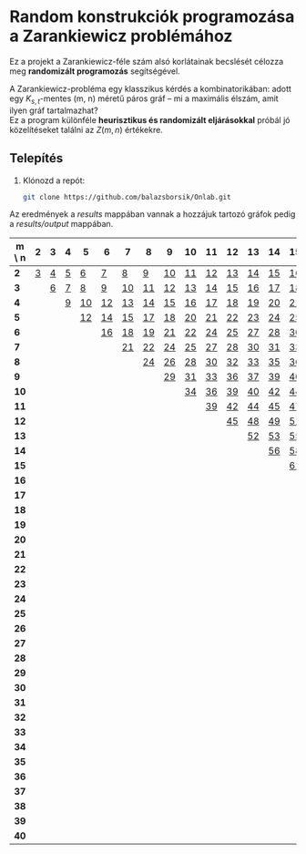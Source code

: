 # Random konstrukciók programozása a Zarankiewicz problémához

Ez a projekt a Zarankiewicz-féle szám alsó korlátainak becslését célozza meg **randomizált programozás** segítségével.

A Zarankiewicz-probléma egy klasszikus kérdés a kombinatorikában: adott egy $K_{s,t}$-mentes (m, n) méretű páros gráf – mi a maximális élszám, amit ilyen gráf tartalmazhat?  
Ez a program különféle **heurisztikus és randomizált eljárásokkal** próbál jó közelítéseket találni az $Z(m, n)$ értékekre.

## Telepítés

1. Klónozd a repót:
   ```bash
   git clone https://github.com/balazsborsik/Onlab.git
   ```

Az eredmények a *results* mappában vannak a hozzájuk tartozó gráfok pedig a *results/output* mappában.

| m \ n | 2 | 3 | 4 | 5 | 6 | 7 | 8 | 9 | 10 | 11 | 12 | 13 | 14 | 15 | 16 | 17 | 18 | 19 | 20 | 21 | 22 | 23 | 24 | 25 | 26 | 27 | 28 | 29 | 30 | 31 | 32 | 33 | 34 | 35 | 36 | 37 | 38 | 39 | 40 |
|---|---|---|---|---|---|---|---|---|---|---|---|---|---|---|---|---|---|---|---|---|---|---|---|---|---|---|---|---|---|---|---|---|---|---|---|---|---|---|---|
| **2** | [3](results/output/Z2_2_2_2_3.txt) | [4](results/output/Z2_3_2_2_4.txt) | [5](results/output/Z2_4_2_2_5.txt) | [6](results/output/Z2_5_2_2_6.txt) | [7](results/output/Z2_6_2_2_7.txt) | [8](results/output/Z2_7_2_2_8.txt) | [9](results/output/Z2_8_2_2_9.txt) | [10](results/output/Z2_9_2_2_10.txt) | [11](results/output/Z2_10_2_2_11.txt) | [12](results/output/Z2_11_2_2_12.txt) | [13](results/output/Z2_12_2_2_13.txt) | [14](results/output/Z2_13_2_2_14.txt) | [15](results/output/Z2_14_2_2_15.txt) | [16](results/output/Z2_15_2_2_16.txt) | [17](results/output/Z2_16_2_2_17.txt) | [18](results/output/Z2_17_2_2_18.txt) | [19](results/output/Z2_18_2_2_19.txt) | [20](results/output/Z2_19_2_2_20.txt) | [21](results/output/Z2_20_2_2_21.txt) | [22](results/output/Z2_21_2_2_22.txt) | [23](results/output/Z2_22_2_2_23.txt) | [24](results/output/Z2_23_2_2_24.txt) | [25](results/output/Z2_24_2_2_25.txt) | [26](results/output/Z2_25_2_2_26.txt) | [27](results/output/Z2_26_2_2_27.txt) | [28](results/output/Z2_27_2_2_28.txt) | [29](results/output/Z2_28_2_2_29.txt) | [30](results/output/Z2_29_2_2_30.txt) | [31](results/output/Z2_30_2_2_31.txt) | [32](results/output/Z2_31_2_2_32.txt) | [33](results/output/Z2_32_2_2_33.txt) | [34](results/output/Z2_33_2_2_34.txt) | [35](results/output/Z2_34_2_2_35.txt) | [36](results/output/Z2_35_2_2_36.txt) | [37](results/output/Z2_36_2_2_37.txt) | [38](results/output/Z2_37_2_2_38.txt) | [39](results/output/Z2_38_2_2_39.txt) | [40](results/output/Z2_39_2_2_40.txt) | [41](results/output/Z2_40_2_2_41.txt) |
| **3** |   | [6](results/output/Z3_3_2_2_6.txt) | [7](results/output/Z3_4_2_2_7.txt) | [8](results/output/Z3_5_2_2_8.txt) | [9](results/output/Z3_6_2_2_9.txt) | [10](results/output/Z3_7_2_2_10.txt) | [11](results/output/Z3_8_2_2_11.txt) | [12](results/output/Z3_9_2_2_12.txt) | [13](results/output/Z3_10_2_2_13.txt) | [14](results/output/Z3_11_2_2_14.txt) | [15](results/output/Z3_12_2_2_15.txt) | [16](results/output/Z3_13_2_2_16.txt) | [17](results/output/Z3_14_2_2_17.txt) | [18](results/output/Z3_15_2_2_18.txt) | [19](results/output/Z3_16_2_2_19.txt) | [20](results/output/Z3_17_2_2_20.txt) | [21](results/output/Z3_18_2_2_21.txt) | [22](results/output/Z3_19_2_2_22.txt) | [23](results/output/Z3_20_2_2_23.txt) | [24](results/output/Z3_21_2_2_24.txt) | [25](results/output/Z3_22_2_2_25.txt) | [26](results/output/Z3_23_2_2_26.txt) | [27](results/output/Z3_24_2_2_27.txt) | [28](results/output/Z3_25_2_2_28.txt) | [29](results/output/Z3_26_2_2_29.txt) | [30](results/output/Z3_27_2_2_30.txt) | [31](results/output/Z3_28_2_2_31.txt) | [32](results/output/Z3_29_2_2_32.txt) | [33](results/output/Z3_30_2_2_33.txt) | [34](results/output/Z3_31_2_2_34.txt) | [35](results/output/Z3_32_2_2_35.txt) | [36](results/output/Z3_33_2_2_36.txt) | [37](results/output/Z3_34_2_2_37.txt) | [38](results/output/Z3_35_2_2_38.txt) | [39](results/output/Z3_36_2_2_39.txt) | [40](results/output/Z3_37_2_2_40.txt) | [41](results/output/Z3_38_2_2_41.txt) | [42](results/output/Z3_39_2_2_42.txt) | [43](results/output/Z3_40_2_2_43.txt) |
| **4** |   |   | [9](results/output/Z4_4_2_2_9.txt) | [10](results/output/Z4_5_2_2_10.txt) | [12](results/output/Z4_6_2_2_12.txt) | [13](results/output/Z4_7_2_2_13.txt) | [14](results/output/Z4_8_2_2_14.txt) | [15](results/output/Z4_9_2_2_15.txt) | [16](results/output/Z4_10_2_2_16.txt) | [17](results/output/Z4_11_2_2_17.txt) | [18](results/output/Z4_12_2_2_18.txt) | [19](results/output/Z4_13_2_2_19.txt) | [20](results/output/Z4_14_2_2_20.txt) | [21](results/output/Z4_15_2_2_21.txt) | [22](results/output/Z4_16_2_2_22.txt) | [23](results/output/Z4_17_2_2_23.txt) | [24](results/output/Z4_18_2_2_24.txt) | [25](results/output/Z4_19_2_2_25.txt) | [26](results/output/Z4_20_2_2_26.txt) | [27](results/output/Z4_21_2_2_27.txt) | [28](results/output/Z4_22_2_2_28.txt) | [29](results/output/Z4_23_2_2_29.txt) | [30](results/output/Z4_24_2_2_30.txt) | [31](results/output/Z4_25_2_2_31.txt) | [32](results/output/Z4_26_2_2_32.txt) | [33](results/output/Z4_27_2_2_33.txt) | [34](results/output/Z4_28_2_2_34.txt) | [35](results/output/Z4_29_2_2_35.txt) | [36](results/output/Z4_30_2_2_36.txt) | [37](results/output/Z4_31_2_2_37.txt) | [38](results/output/Z4_32_2_2_38.txt) | [39](results/output/Z4_33_2_2_39.txt) | [40](results/output/Z4_34_2_2_40.txt) | [41](results/output/Z4_35_2_2_41.txt) | [42](results/output/Z4_36_2_2_42.txt) | [43](results/output/Z4_37_2_2_43.txt) | [44](results/output/Z4_38_2_2_44.txt) | [45](results/output/Z4_39_2_2_45.txt) | [46](results/output/Z4_40_2_2_46.txt) |
| **5** |   |   |   | [12](results/output/Z5_5_2_2_12.txt) | [14](results/output/Z5_6_2_2_14.txt) | [15](results/output/Z5_7_2_2_15.txt) | [17](results/output/Z5_8_2_2_17.txt) | [18](results/output/Z5_9_2_2_18.txt) | [20](results/output/Z5_10_2_2_20.txt) | [21](results/output/Z5_11_2_2_21.txt) | [22](results/output/Z5_12_2_2_22.txt) | [23](results/output/Z5_13_2_2_23.txt) | [24](results/output/Z5_14_2_2_24.txt) | [25](results/output/Z5_15_2_2_25.txt) | [26](results/output/Z5_16_2_2_26.txt) | [27](results/output/Z5_17_2_2_27.txt) | [28](results/output/Z5_18_2_2_28.txt) | [29](results/output/Z5_19_2_2_29.txt) | [30](results/output/Z5_20_2_2_30.txt) | [31](results/output/Z5_21_2_2_31.txt) | [32](results/output/Z5_22_2_2_32.txt) | [33](results/output/Z5_23_2_2_33.txt) | [34](results/output/Z5_24_2_2_34.txt) | [35](results/output/Z5_25_2_2_35.txt) | [36](results/output/Z5_26_2_2_36.txt) | [37](results/output/Z5_27_2_2_37.txt) | [38](results/output/Z5_28_2_2_38.txt) | [39](results/output/Z5_29_2_2_39.txt) | [40](results/output/Z5_30_2_2_40.txt) | [41](results/output/Z5_31_2_2_41.txt) | [42](results/output/Z5_32_2_2_42.txt) | [43](results/output/Z5_33_2_2_43.txt) | [44](results/output/Z5_34_2_2_44.txt) | [45](results/output/Z5_35_2_2_45.txt) | [46](results/output/Z5_36_2_2_46.txt) | [47](results/output/Z5_37_2_2_47.txt) | [48](results/output/Z5_38_2_2_48.txt) | [49](results/output/Z5_39_2_2_49.txt) | [50](results/output/Z5_40_2_2_50.txt) |
| **6** |   |   |   |   | [16](results/output/Z6_6_2_2_16.txt) | [18](results/output/Z6_7_2_2_18.txt) | [19](results/output/Z6_8_2_2_19.txt) | [21](results/output/Z6_9_2_2_21.txt) | [22](results/output/Z6_10_2_2_22.txt) | [24](results/output/Z6_11_2_2_24.txt) | [25](results/output/Z6_12_2_2_25.txt) | [27](results/output/Z6_13_2_2_27.txt) | [28](results/output/Z6_14_2_2_28.txt) | [30](results/output/Z6_15_2_2_30.txt) | [31](results/output/Z6_16_2_2_31.txt) | [32](results/output/Z6_17_2_2_32.txt) | [33](results/output/Z6_18_2_2_33.txt) | [34](results/output/Z6_19_2_2_34.txt) | [35](results/output/Z6_20_2_2_35.txt) | [36](results/output/Z6_21_2_2_36.txt) | [37](results/output/Z6_22_2_2_37.txt) | [38](results/output/Z6_23_2_2_38.txt) | [39](results/output/Z6_24_2_2_39.txt) | [40](results/output/Z6_25_2_2_40.txt) | [41](results/output/Z6_26_2_2_41.txt) | [42](results/output/Z6_27_2_2_42.txt) | [43](results/output/Z6_28_2_2_43.txt) | [44](results/output/Z6_29_2_2_44.txt) | [45](results/output/Z6_30_2_2_45.txt) | [46](results/output/Z6_31_2_2_46.txt) | [47](results/output/Z6_32_2_2_47.txt) | [48](results/output/Z6_33_2_2_48.txt) | [49](results/output/Z6_34_2_2_49.txt) | [50](results/output/Z6_35_2_2_50.txt) | [51](results/output/Z6_36_2_2_51.txt) | [52](results/output/Z6_37_2_2_52.txt) | [53](results/output/Z6_38_2_2_53.txt) | [54](results/output/Z6_39_2_2_54.txt) | [55](results/output/Z6_40_2_2_55.txt) |
| **7** |   |   |   |   |   | [21](results/output/Z7_7_2_2_21.txt) | [22](results/output/Z7_8_2_2_22.txt) | [24](results/output/Z7_9_2_2_24.txt) | [25](results/output/Z7_10_2_2_25.txt) | [27](results/output/Z7_11_2_2_27.txt) | [28](results/output/Z7_12_2_2_28.txt) | [30](results/output/Z7_13_2_2_30.txt) | [31](results/output/Z7_14_2_2_31.txt) | [33](results/output/Z7_15_2_2_33.txt) | [34](results/output/Z7_16_2_2_34.txt) | [36](results/output/Z7_17_2_2_36.txt) | [37](results/output/Z7_18_2_2_37.txt) | [39](results/output/Z7_19_2_2_39.txt) | [40](results/output/Z7_20_2_2_40.txt) | [42](results/output/Z7_21_2_2_42.txt) | [43](results/output/Z7_22_2_2_43.txt) | [44](results/output/Z7_23_2_2_44.txt) | [45](results/output/Z7_24_2_2_45.txt) | [46](results/output/Z7_25_2_2_46.txt) | [47](results/output/Z7_26_2_2_47.txt) | [48](results/output/Z7_27_2_2_48.txt) | [49](results/output/Z7_28_2_2_49.txt) | [50](results/output/Z7_29_2_2_50.txt) | [51](results/output/Z7_30_2_2_51.txt) | [52](results/output/Z7_31_2_2_52.txt) | [53](results/output/Z7_32_2_2_53.txt) | [54](results/output/Z7_33_2_2_54.txt) | [55](results/output/Z7_34_2_2_55.txt) | [56](results/output/Z7_35_2_2_56.txt) | [57](results/output/Z7_36_2_2_57.txt) | [58](results/output/Z7_37_2_2_58.txt) | [59](results/output/Z7_38_2_2_59.txt) | [60](results/output/Z7_39_2_2_60.txt) | [61](results/output/Z7_40_2_2_61.txt) |
| **8** |   |   |   |   |   |   | [24](results/output/Z8_8_2_2_24.txt) | [26](results/output/Z8_9_2_2_26.txt) | [28](results/output/Z8_10_2_2_28.txt) | [30](results/output/Z8_11_2_2_30.txt) | [32](results/output/Z8_12_2_2_32.txt) | [33](results/output/Z8_13_2_2_33.txt) | [35](results/output/Z8_14_2_2_35.txt) | [36](results/output/Z8_15_2_2_36.txt) | [38](results/output/Z8_16_2_2_38.txt) | [39](results/output/Z8_17_2_2_39.txt) | [41](results/output/Z8_18_2_2_41.txt) | [42](results/output/Z8_19_2_2_42.txt) | [44](results/output/Z8_20_2_2_44.txt) | [45](results/output/Z8_21_2_2_45.txt) | [47](results/output/Z8_22_2_2_47.txt) | [48](results/output/Z8_23_2_2_48.txt) | [50](results/output/Z8_24_2_2_50.txt) | [51](results/output/Z8_25_2_2_51.txt) | [53](results/output/Z8_26_2_2_53.txt) | [54](results/output/Z8_27_2_2_54.txt) | [56](results/output/Z8_28_2_2_56.txt) | [57](results/output/Z8_29_2_2_57.txt) | [58](results/output/Z8_30_2_2_58.txt) | [59](results/output/Z8_31_2_2_59.txt) | [60](results/output/Z8_32_2_2_60.txt) | [61](results/output/Z8_33_2_2_61.txt) | [62](results/output/Z8_34_2_2_62.txt) | [63](results/output/Z8_35_2_2_63.txt) | [64](results/output/Z8_36_2_2_64.txt) | [65](results/output/Z8_37_2_2_65.txt) | [66](results/output/Z8_38_2_2_66.txt) | [67](results/output/Z8_39_2_2_67.txt) | [68](results/output/Z8_40_2_2_68.txt) |
| **9** |   |   |   |   |   |   |   | [29](results/output/Z9_9_2_2_29.txt) | [31](results/output/Z9_10_2_2_31.txt) | [33](results/output/Z9_11_2_2_33.txt) | [36](results/output/Z9_12_2_2_36.txt) | [37](results/output/Z9_13_2_2_37.txt) | [39](results/output/Z9_14_2_2_39.txt) | [40](results/output/Z9_15_2_2_40.txt) | [42](results/output/Z9_16_2_2_42.txt) | [43](results/output/Z9_17_2_2_43.txt) | [45](results/output/Z9_18_2_2_45.txt) | [46](results/output/Z9_19_2_2_46.txt) | [48](results/output/Z9_20_2_2_48.txt) | [49](results/output/Z9_21_2_2_49.txt) | [51](results/output/Z9_22_2_2_51.txt) | [52](results/output/Z9_23_2_2_52.txt) | [54](results/output/Z9_24_2_2_54.txt) | [55](results/output/Z9_25_2_2_55.txt) | [57](results/output/Z9_26_2_2_57.txt) | [58](results/output/Z9_27_2_2_58.txt) | [60](results/output/Z9_28_2_2_60.txt) | [61](results/output/Z9_29_2_2_61.txt) | [63](results/output/Z9_30_2_2_63.txt) | [64](results/output/Z9_31_2_2_64.txt) | [66](results/output/Z9_32_2_2_66.txt) | [67](results/output/Z9_33_2_2_67.txt) | [69](results/output/Z9_34_2_2_69.txt) | [70](results/output/Z9_35_2_2_70.txt) | [72](results/output/Z9_36_2_2_72.txt) | [73](results/output/Z9_37_2_2_73.txt) | [74](results/output/Z9_38_2_2_74.txt) | [75](results/output/Z9_39_2_2_75.txt) | [76](results/output/Z9_40_2_2_76.txt) |
| **10** |   |   |   |   |   |   |   |   | [34](results/output/Z10_10_2_2_34.txt) | [36](results/output/Z10_11_2_2_36.txt) | [39](results/output/Z10_12_2_2_39.txt) | [40](results/output/Z10_13_2_2_40.txt) | [42](results/output/Z10_14_2_2_42.txt) | [44](results/output/Z10_15_2_2_44.txt) | [46](results/output/Z10_16_2_2_46.txt) | [47](results/output/Z10_17_2_2_47.txt) | [49](results/output/Z10_18_2_2_49.txt) | [51](results/output/Z10_19_2_2_51.txt) | [52](results/output/Z10_20_2_2_52.txt) | [54](results/output/Z10_21_2_2_54.txt) | [55](results/output/Z10_22_2_2_55.txt) | [57](results/output/Z10_23_2_2_57.txt) | [58](results/output/Z10_24_2_2_58.txt) | [60](results/output/Z10_25_2_2_60.txt) | [61](results/output/Z10_26_2_2_61.txt) | [63](results/output/Z10_27_2_2_63.txt) | [64](results/output/Z10_28_2_2_64.txt) | [66](results/output/Z10_29_2_2_66.txt) | [67](results/output/Z10_30_2_2_67.txt) | [69](results/output/Z10_31_2_2_69.txt) | [70](results/output/Z10_32_2_2_70.txt) | [72](results/output/Z10_33_2_2_72.txt) | [73](results/output/Z10_34_2_2_73.txt) | [75](results/output/Z10_35_2_2_75.txt) | [76](results/output/Z10_36_2_2_76.txt) | [78](results/output/Z10_37_2_2_78.txt) | [79](results/output/Z10_38_2_2_79.txt) | [81](results/output/Z10_39_2_2_81.txt) | [82](results/output/Z10_40_2_2_82.txt) |
| **11** |   |   |   |   |   |   |   |   |   | [39](results/output/Z11_11_2_2_39.txt) | [42](results/output/Z11_12_2_2_42.txt) | [44](results/output/Z11_13_2_2_44.txt) | [45](results/output/Z11_14_2_2_45.txt) | [47](results/output/Z11_15_2_2_47.txt) | [50](results/output/Z11_16_2_2_50.txt) | [51](results/output/Z11_17_2_2_51.txt) | [53](results/output/Z11_18_2_2_53.txt) | [55](results/output/Z11_19_2_2_55.txt) | [57](results/output/Z11_20_2_2_57.txt) | [59](results/output/Z11_21_2_2_59.txt) | [60](results/output/Z11_22_2_2_60.txt) | [62](results/output/Z11_23_2_2_62.txt) | [63](results/output/Z11_24_2_2_63.txt) | [65](results/output/Z11_25_2_2_65.txt) | [66](results/output/Z11_26_2_2_66.txt) | [68](results/output/Z11_27_2_2_68.txt) | [69](results/output/Z11_28_2_2_69.txt) | [71](results/output/Z11_29_2_2_71.txt) | [72](results/output/Z11_30_2_2_72.txt) | [74](results/output/Z11_31_2_2_74.txt) | [75](results/output/Z11_32_2_2_75.txt) | [77](results/output/Z11_33_2_2_77.txt) | [78](results/output/Z11_34_2_2_78.txt) | [80](results/output/Z11_35_2_2_80.txt) | [81](results/output/Z11_36_2_2_81.txt) | [83](results/output/Z11_37_2_2_83.txt) | [84](results/output/Z11_38_2_2_84.txt) | [86](results/output/Z11_39_2_2_86.txt) | [87](results/output/Z11_40_2_2_87.txt) |
| **12** |   |   |   |   |   |   |   |   |   |   | [45](results/output/Z12_12_2_2_45.txt) | [48](results/output/Z12_13_2_2_48.txt) | [49](results/output/Z12_14_2_2_49.txt) | [51](results/output/Z12_15_2_2_51.txt) | [53](results/output/Z12_16_2_2_53.txt) | [55](results/output/Z12_17_2_2_55.txt) | [57](results/output/Z12_18_2_2_57.txt) | [60](results/output/Z12_19_2_2_60.txt) | [61](results/output/Z12_20_2_2_61.txt) | [63](results/output/Z12_21_2_2_63.txt) | [65](results/output/Z12_22_2_2_65.txt) | [66](results/output/Z12_23_2_2_66.txt) | [68](results/output/Z12_24_2_2_68.txt) | [70](results/output/Z12_25_2_2_70.txt) | [72](results/output/Z12_26_2_2_72.txt) | [73](results/output/Z12_27_2_2_73.txt) | [75](results/output/Z12_28_2_2_75.txt) | [76](results/output/Z12_29_2_2_76.txt) | [78](results/output/Z12_30_2_2_78.txt) | [79](results/output/Z12_31_2_2_79.txt) | [81](results/output/Z12_32_2_2_81.txt) | [82](results/output/Z12_33_2_2_82.txt) | [84](results/output/Z12_34_2_2_84.txt) | [85](results/output/Z12_35_2_2_85.txt) | [87](results/output/Z12_36_2_2_87.txt) | [88](results/output/Z12_37_2_2_88.txt) | [90](results/output/Z12_38_2_2_90.txt) | [91](results/output/Z12_39_2_2_91.txt) | [93](results/output/Z12_40_2_2_93.txt) |
| **13** |   |   |   |   |   |   |   |   |   |   |   | [52](results/output/Z13_13_2_2_52.txt) | [53](results/output/Z13_14_2_2_53.txt) | [55](results/output/Z13_15_2_2_55.txt) | [57](results/output/Z13_16_2_2_57.txt) | [59](results/output/Z13_17_2_2_59.txt) | [61](results/output/Z13_18_2_2_61.txt) | [64](results/output/Z13_19_2_2_64.txt) | [66](results/output/Z13_20_2_2_66.txt) | [67](results/output/Z13_21_2_2_67.txt) | [69](results/output/Z13_22_2_2_69.txt) | [71](results/output/Z13_23_2_2_71.txt) | [73](results/output/Z13_24_2_2_73.txt) | [75](results/output/Z13_25_2_2_75.txt) | [78](results/output/Z13_26_2_2_78.txt) | [79](results/output/Z13_27_2_2_79.txt) | [81](results/output/Z13_28_2_2_81.txt) | [82](results/output/Z13_29_2_2_82.txt) | [84](results/output/Z13_30_2_2_84.txt) | [85](results/output/Z13_31_2_2_85.txt) | [87](results/output/Z13_32_2_2_87.txt) | [88](results/output/Z13_33_2_2_88.txt) | [90](results/output/Z13_34_2_2_90.txt) | [91](results/output/Z13_35_2_2_91.txt) | [93](results/output/Z13_36_2_2_93.txt) | [94](results/output/Z13_37_2_2_94.txt) | [96](results/output/Z13_38_2_2_96.txt) | [97](results/output/Z13_39_2_2_97.txt) | [99](results/output/Z13_40_2_2_99.txt) |
| **14** |   |   |   |   |   |   |   |   |   |   |   |   | [56](results/output/Z14_14_2_2_56.txt) | [58](results/output/Z14_15_2_2_58.txt) | [60](results/output/Z14_16_2_2_60.txt) | [63](results/output/Z14_17_2_2_63.txt) | [65](results/output/Z14_18_2_2_65.txt) | [68](results/output/Z14_19_2_2_68.txt) | [70](results/output/Z14_20_2_2_70.txt) | [72](results/output/Z14_21_2_2_72.txt) | [73](results/output/Z14_22_2_2_73.txt) | [75](results/output/Z14_23_2_2_75.txt) | [78](results/output/Z14_24_2_2_78.txt) | [80](results/output/Z14_25_2_2_80.txt) | [82](results/output/Z14_26_2_2_82.txt) | [84](results/output/Z14_27_2_2_84.txt) | [85](results/output/Z14_28_2_2_85.txt) | [87](results/output/Z14_29_2_2_87.txt) | [89](results/output/Z14_30_2_2_89.txt) | [91](results/output/Z14_31_2_2_91.txt) | [92](results/output/Z14_32_2_2_92.txt) | [94](results/output/Z14_33_2_2_94.txt) | [96](results/output/Z14_34_2_2_96.txt) | [98](results/output/Z14_35_2_2_98.txt) | [99](results/output/Z14_36_2_2_99.txt) | [101](results/output/Z14_37_2_2_101.txt) | [102](results/output/Z14_38_2_2_102.txt) | [104](results/output/Z14_39_2_2_104.txt) | [105](results/output/Z14_40_2_2_105.txt) |
| **15** |   |   |   |   |   |   |   |   |   |   |   |   |   | [61](results/output/Z15_15_2_2_61.txt) | [64](results/output/Z15_16_2_2_64.txt) | [67](results/output/Z15_17_2_2_67.txt) | [69](results/output/Z15_18_2_2_69.txt) | [72](results/output/Z15_19_2_2_72.txt) | [75](results/output/Z15_20_2_2_75.txt) | [77](results/output/Z15_21_2_2_77.txt) | [78](results/output/Z15_22_2_2_78.txt) | [80](results/output/Z15_23_2_2_80.txt) | [82](results/output/Z15_24_2_2_82.txt) | [85](results/output/Z15_25_2_2_85.txt) | [86](results/output/Z15_26_2_2_86.txt) | [88](results/output/Z15_27_2_2_88.txt) | [90](results/output/Z15_28_2_2_90.txt) | [92](results/output/Z15_29_2_2_92.txt) | [95](results/output/Z15_30_2_2_95.txt) | [96](results/output/Z15_31_2_2_96.txt) | [98](results/output/Z15_32_2_2_98.txt) | [100](results/output/Z15_33_2_2_100.txt) | [102](results/output/Z15_34_2_2_102.txt) | [105](results/output/Z15_35_2_2_105.txt) | [106](results/output/Z15_36_2_2_106.txt) | [108](results/output/Z15_37_2_2_108.txt) | [109](results/output/Z15_38_2_2_109.txt) | [111](results/output/Z15_39_2_2_111.txt) | [112](results/output/Z15_40_2_2_112.txt) |
| **16** |   |   |   |   |   |   |   |   |   |   |   |   |   |   | [67](results/output/Z16_16_2_2_67.txt) | [70](results/output/Z16_17_2_2_70.txt) | [73](results/output/Z16_18_2_2_73.txt) | [76](results/output/Z16_19_2_2_76.txt) | [80](results/output/Z16_20_2_2_80.txt) | [81](results/output/Z16_21_2_2_81.txt) | [83](results/output/Z16_22_2_2_83.txt) | [85](results/output/Z16_23_2_2_85.txt) | [87](results/output/Z16_24_2_2_87.txt) | [90](results/output/Z16_25_2_2_90.txt) | [91](results/output/Z16_26_2_2_91.txt) | [93](results/output/Z16_27_2_2_93.txt) | [95](results/output/Z16_28_2_2_95.txt) | [97](results/output/Z16_29_2_2_97.txt) | [100](results/output/Z16_30_2_2_100.txt) | [102](results/output/Z16_31_2_2_102.txt) | [103](results/output/Z16_32_2_2_103.txt) | [106](results/output/Z16_33_2_2_106.txt) | [108](results/output/Z16_34_2_2_108.txt) | [110](results/output/Z16_35_2_2_110.txt) | [111](results/output/Z16_36_2_2_111.txt) | [113](results/output/Z16_37_2_2_113.txt) | [115](results/output/Z16_38_2_2_115.txt) | [117](results/output/Z16_39_2_2_117.txt) | [118](results/output/Z16_40_2_2_118.txt) |
| **17** |   |   |   |   |   |   |   |   |   |   |   |   |   |   |   | [74](results/output/Z17_17_2_2_74.txt) | [77](results/output/Z17_18_2_2_77.txt) | [80](results/output/Z17_19_2_2_80.txt) | [84](results/output/Z17_20_2_2_84.txt) | [85](results/output/Z17_21_2_2_85.txt) | [87](results/output/Z17_22_2_2_87.txt) | [89](results/output/Z17_23_2_2_89.txt) | [91](results/output/Z17_24_2_2_91.txt) | [94](results/output/Z17_25_2_2_94.txt) | [96](results/output/Z17_26_2_2_96.txt) | [98](results/output/Z17_27_2_2_98.txt) | [101](results/output/Z17_28_2_2_101.txt) | [102](results/output/Z17_29_2_2_102.txt) | [105](results/output/Z17_30_2_2_105.txt) | [107](results/output/Z17_31_2_2_107.txt) | [109](results/output/Z17_32_2_2_109.txt) | [111](results/output/Z17_33_2_2_111.txt) | [113](results/output/Z17_34_2_2_113.txt) | [115](results/output/Z17_35_2_2_115.txt) | [117](results/output/Z17_36_2_2_117.txt) | [119](results/output/Z17_37_2_2_119.txt) | [121](results/output/Z17_38_2_2_121.txt) | [123](results/output/Z17_39_2_2_123.txt) | [125](results/output/Z17_40_2_2_125.txt) |
| **18** |   |   |   |   |   |   |   |   |   |   |   |   |   |   |   |   | [81](results/output/Z18_18_2_2_81.txt) | [84](results/output/Z18_19_2_2_84.txt) | [88](results/output/Z18_20_2_2_88.txt) | [90](results/output/Z18_21_2_2_90.txt) | [91](results/output/Z18_22_2_2_91.txt) | [93](results/output/Z18_23_2_2_93.txt) | [96](results/output/Z18_24_2_2_96.txt) | [99](results/output/Z18_25_2_2_99.txt) | [101](results/output/Z18_26_2_2_101.txt) | [103](results/output/Z18_27_2_2_103.txt) | [106](results/output/Z18_28_2_2_106.txt) | [108](results/output/Z18_29_2_2_108.txt) | [109](results/output/Z18_30_2_2_109.txt) | [112](results/output/Z18_31_2_2_112.txt) | [114](results/output/Z18_32_2_2_114.txt) | [116](results/output/Z18_33_2_2_116.txt) | [118](results/output/Z18_34_2_2_118.txt) | [120](results/output/Z18_35_2_2_120.txt) | [123](results/output/Z18_36_2_2_123.txt) | [124](results/output/Z18_37_2_2_124.txt) | [127](results/output/Z18_38_2_2_127.txt) | [128](results/output/Z18_39_2_2_128.txt) | [130](results/output/Z18_40_2_2_130.txt) |
| **19** |   |   |   |   |   |   |   |   |   |   |   |   |   |   |   |   |   | [88](results/output/Z19_19_2_2_88.txt) | [92](results/output/Z19_20_2_2_92.txt) | [95](results/output/Z19_21_2_2_95.txt) | [96](results/output/Z19_22_2_2_96.txt) | [98](results/output/Z19_23_2_2_98.txt) | [100](results/output/Z19_24_2_2_100.txt) | [103](results/output/Z19_25_2_2_103.txt) | [106](results/output/Z19_26_2_2_106.txt) | [108](results/output/Z19_27_2_2_108.txt) | [111](results/output/Z19_28_2_2_111.txt) | [114](results/output/Z19_29_2_2_114.txt) | [115](results/output/Z19_30_2_2_115.txt) | [117](results/output/Z19_31_2_2_117.txt) | [119](results/output/Z19_32_2_2_119.txt) | [121](results/output/Z19_33_2_2_121.txt) | [124](results/output/Z19_34_2_2_124.txt) | [126](results/output/Z19_35_2_2_126.txt) | [129](results/output/Z19_36_2_2_129.txt) | [130](results/output/Z19_37_2_2_130.txt) | [132](results/output/Z19_38_2_2_132.txt) | [134](results/output/Z19_39_2_2_134.txt) | [136](results/output/Z19_40_2_2_136.txt) |
| **20** |   |   |   |   |   |   |   |   |   |   |   |   |   |   |   |   |   |   | [96](results/output/Z20_20_2_2_96.txt) | [100](results/output/Z20_21_2_2_100.txt) | [101](results/output/Z20_22_2_2_101.txt) | [103](results/output/Z20_23_2_2_103.txt) | [105](results/output/Z20_24_2_2_105.txt) | [108](results/output/Z20_25_2_2_108.txt) | [111](results/output/Z20_26_2_2_111.txt) | [113](results/output/Z20_27_2_2_113.txt) | [116](results/output/Z20_28_2_2_116.txt) | [120](results/output/Z20_29_2_2_120.txt) | [121](results/output/Z20_30_2_2_121.txt) | [123](results/output/Z20_31_2_2_123.txt) | [125](results/output/Z20_32_2_2_125.txt) | [127](results/output/Z20_33_2_2_127.txt) | [129](results/output/Z20_34_2_2_129.txt) | [131](results/output/Z20_35_2_2_131.txt) | [135](results/output/Z20_36_2_2_135.txt) | [136](results/output/Z20_37_2_2_136.txt) | [138](results/output/Z20_38_2_2_138.txt) | [140](results/output/Z20_39_2_2_140.txt) | [142](results/output/Z20_40_2_2_142.txt) |
| **21** |   |   |   |   |   |   |   |   |   |   |   |   |   |   |   |   |   |   |   | [105](results/output/Z21_21_2_2_105.txt) | [106](results/output/Z21_22_2_2_106.txt) | [108](results/output/Z21_23_2_2_108.txt) | [110](results/output/Z21_24_2_2_110.txt) | [112](results/output/Z21_25_2_2_112.txt) | [116](results/output/Z21_26_2_2_116.txt) | [118](results/output/Z21_27_2_2_118.txt) | [121](results/output/Z21_28_2_2_121.txt) | [125](results/output/Z21_29_2_2_125.txt) | [126](results/output/Z21_30_2_2_126.txt) | [128](results/output/Z21_31_2_2_128.txt) | [130](results/output/Z21_32_2_2_130.txt) | [132](results/output/Z21_33_2_2_132.txt) | [135](results/output/Z21_34_2_2_135.txt) | [137](results/output/Z21_35_2_2_137.txt) | [141](results/output/Z21_36_2_2_141.txt) | [142](results/output/Z21_37_2_2_142.txt) | [144](results/output/Z21_38_2_2_144.txt) | [147](results/output/Z21_39_2_2_147.txt) | [149](results/output/Z21_40_2_2_149.txt) |
| **22** |   |   |   |   |   |   |   |   |   |   |   |   |   |   |   |   |   |   |   |   | [108](results/output/Z22_22_2_2_108.txt) | [110](results/output/Z22_23_2_2_110.txt) | [114](results/output/Z22_24_2_2_114.txt) | [117](results/output/Z22_25_2_2_117.txt) | [120](results/output/Z22_26_2_2_120.txt) | [123](results/output/Z22_27_2_2_123.txt) | [126](results/output/Z22_28_2_2_126.txt) | [130](results/output/Z22_29_2_2_130.txt) | [132](results/output/Z22_30_2_2_132.txt) | [133](results/output/Z22_31_2_2_133.txt) | [136](results/output/Z22_32_2_2_136.txt) | [138](results/output/Z22_33_2_2_138.txt) | [140](results/output/Z22_34_2_2_140.txt) | [143](results/output/Z22_35_2_2_143.txt) | [147](results/output/Z22_36_2_2_147.txt) | [148](results/output/Z22_37_2_2_148.txt) | [150](results/output/Z22_38_2_2_150.txt) | [153](results/output/Z22_39_2_2_153.txt) | [155](results/output/Z22_40_2_2_155.txt) |
| **23** |   |   |   |   |   |   |   |   |   |   |   |   |   |   |   |   |   |   |   |   |   | [115](results/output/Z23_23_2_2_115.txt) | [118](results/output/Z23_24_2_2_118.txt) | [121](results/output/Z23_25_2_2_121.txt) | [125](results/output/Z23_26_2_2_125.txt) | [128](results/output/Z23_27_2_2_128.txt) | [131](results/output/Z23_28_2_2_131.txt) | [135](results/output/Z23_29_2_2_135.txt) | [138](results/output/Z23_30_2_2_138.txt) | [139](results/output/Z23_31_2_2_139.txt) | [141](results/output/Z23_32_2_2_141.txt) | [143](results/output/Z23_33_2_2_143.txt) | [146](results/output/Z23_34_2_2_146.txt) | [148](results/output/Z23_35_2_2_148.txt) | [151](results/output/Z23_36_2_2_151.txt) | [154](results/output/Z23_37_2_2_154.txt) | [156](results/output/Z23_38_2_2_156.txt) | [159](results/output/Z23_39_2_2_159.txt) | [161](results/output/Z23_40_2_2_161.txt) |
| **24** |   |   |   |   |   |   |   |   |   |   |   |   |   |   |   |   |   |   |   |   |   |   | [122](results/output/Z24_24_2_2_122.txt) | [126](results/output/Z24_25_2_2_126.txt) | [129](results/output/Z24_26_2_2_129.txt) | [133](results/output/Z24_27_2_2_133.txt) | [136](results/output/Z24_28_2_2_136.txt) | [140](results/output/Z24_29_2_2_140.txt) | [144](results/output/Z24_30_2_2_144.txt) | [145](results/output/Z24_31_2_2_145.txt) | [147](results/output/Z24_32_2_2_147.txt) | [149](results/output/Z24_33_2_2_149.txt) | [151](results/output/Z24_34_2_2_151.txt) | [154](results/output/Z24_35_2_2_154.txt) | [156](results/output/Z24_36_2_2_156.txt) | [158](results/output/Z24_37_2_2_158.txt) | [161](results/output/Z24_38_2_2_161.txt) | [164](results/output/Z24_39_2_2_164.txt) | [166](results/output/Z24_40_2_2_166.txt) |
| **25** |   |   |   |   |   |   |   |   |   |   |   |   |   |   |   |   |   |   |   |   |   |   |   | [130](results/output/Z25_25_2_2_130.txt) | [134](results/output/Z25_26_2_2_134.txt) | [138](results/output/Z25_27_2_2_138.txt) | [141](results/output/Z25_28_2_2_141.txt) | [145](results/output/Z25_29_2_2_145.txt) | [150](results/output/Z25_30_2_2_150.txt) | [151](results/output/Z25_31_2_2_151.txt) | [153](results/output/Z25_32_2_2_153.txt) | [155](results/output/Z25_33_2_2_155.txt) | [157](results/output/Z25_34_2_2_157.txt) | [160](results/output/Z25_35_2_2_160.txt) | [162](results/output/Z25_36_2_2_162.txt) | [164](results/output/Z25_37_2_2_164.txt) | [167](results/output/Z25_38_2_2_167.txt) | [170](results/output/Z25_39_2_2_170.txt) | [172](results/output/Z25_40_2_2_172.txt) |
| **26** |   |   |   |   |   |   |   |   |   |   |   |   |   |   |   |   |   |   |   |   |   |   |   |   | [138](results/output/Z26_26_2_2_138.txt) | [142](results/output/Z26_27_2_2_142.txt) | [146](results/output/Z26_28_2_2_146.txt) | [150](results/output/Z26_29_2_2_150.txt) | [155](results/output/Z26_30_2_2_155.txt) | [156](results/output/Z26_31_2_2_156.txt) | [158](results/output/Z26_32_2_2_158.txt) | [161](results/output/Z26_33_2_2_161.txt) | [163](results/output/Z26_34_2_2_163.txt) | [165](results/output/Z26_35_2_2_165.txt) | [168](results/output/Z26_36_2_2_168.txt) | [170](results/output/Z26_37_2_2_170.txt) | [172](results/output/Z26_38_2_2_172.txt) | [176](results/output/Z26_39_2_2_176.txt) | [178](results/output/Z26_40_2_2_178.txt) |
| **27** |   |   |   |   |   |   |   |   |   |   |   |   |   |   |   |   |   |   |   |   |   |   |   |   |   | [147](results/output/Z27_27_2_2_147.txt) | [151](results/output/Z27_28_2_2_151.txt) | [155](results/output/Z27_29_2_2_155.txt) | [160](results/output/Z27_30_2_2_160.txt) | [162](results/output/Z27_31_2_2_162.txt) | [163](results/output/Z27_32_2_2_163.txt) | [166](results/output/Z27_33_2_2_166.txt) | [168](results/output/Z27_34_2_2_168.txt) | [170](results/output/Z27_35_2_2_170.txt) | [173](results/output/Z27_36_2_2_173.txt) | [175](results/output/Z27_37_2_2_175.txt) | [178](results/output/Z27_38_2_2_178.txt) | [181](results/output/Z27_39_2_2_181.txt) | [184](results/output/Z27_40_2_2_184.txt) |
| **28** |   |   |   |   |   |   |   |   |   |   |   |   |   |   |   |   |   |   |   |   |   |   |   |   |   |   | [156](results/output/Z28_28_2_2_156.txt) | [160](results/output/Z28_29_2_2_160.txt) | [165](results/output/Z28_30_2_2_165.txt) | [168](results/output/Z28_31_2_2_168.txt) | [169](results/output/Z28_32_2_2_169.txt) | [171](results/output/Z28_33_2_2_171.txt) | [174](results/output/Z28_34_2_2_174.txt) | [176](results/output/Z28_35_2_2_176.txt) | [178](results/output/Z28_36_2_2_178.txt) | [181](results/output/Z28_37_2_2_181.txt) | [183](results/output/Z28_38_2_2_183.txt) | [187](results/output/Z28_39_2_2_187.txt) | [190](results/output/Z28_40_2_2_190.txt) |
| **29** |   |   |   |   |   |   |   |   |   |   |   |   |   |   |   |   |   |   |   |   |   |   |   |   |   |   |   | [165](results/output/Z29_29_2_2_165.txt) | [170](results/output/Z29_30_2_2_170.txt) | [174](results/output/Z29_31_2_2_174.txt) | [175](results/output/Z29_32_2_2_175.txt) | [177](results/output/Z29_33_2_2_177.txt) | [180](results/output/Z29_34_2_2_180.txt) | [182](results/output/Z29_35_2_2_182.txt) | [184](results/output/Z29_36_2_2_184.txt) | [187](results/output/Z29_37_2_2_187.txt) | [189](results/output/Z29_38_2_2_189.txt) | [192](results/output/Z29_39_2_2_192.txt) | [195](results/output/Z29_40_2_2_195.txt) |
| **30** |   |   |   |   |   |   |   |   |   |   |   |   |   |   |   |   |   |   |   |   |   |   |   |   |   |   |   |   | [175](results/output/Z30_30_2_2_175.txt) | [180](results/output/Z30_31_2_2_180.txt) | [181](results/output/Z30_32_2_2_181.txt) | [183](results/output/Z30_33_2_2_183.txt) | [186](results/output/Z30_34_2_2_186.txt) | [188](results/output/Z30_35_2_2_188.txt) | [190](results/output/Z30_36_2_2_190.txt) | [193](results/output/Z30_37_2_2_193.txt) | [195](results/output/Z30_38_2_2_195.txt) | [198](results/output/Z30_39_2_2_198.txt) | [201](results/output/Z30_40_2_2_201.txt) |
| **31** |   |   |   |   |   |   |   |   |   |   |   |   |   |   |   |   |   |   |   |   |   |   |   |   |   |   |   |   |   | [186](results/output/Z31_31_2_2_186.txt) | [187](results/output/Z31_32_2_2_187.txt) | [189](results/output/Z31_33_2_2_189.txt) | [192](results/output/Z31_34_2_2_192.txt) | [194](results/output/Z31_35_2_2_194.txt) | [196](results/output/Z31_36_2_2_196.txt) | [199](results/output/Z31_37_2_2_199.txt) | [201](results/output/Z31_38_2_2_201.txt) | [204](results/output/Z31_39_2_2_204.txt) | [207](results/output/Z31_40_2_2_207.txt) |
| **32** |   |   |   |   |   |   |   |   |   |   |   |   |   |   |   |   |   |   |   |   |   |   |   |   |   |   |   |   |   |   | [189](results/output/Z32_32_2_2_189.txt) | [191](results/output/Z32_33_2_2_191.txt) | [194](results/output/Z32_34_2_2_194.txt) | [196](results/output/Z32_35_2_2_196.txt) | [200](results/output/Z32_36_2_2_200.txt) | [203](results/output/Z32_37_2_2_203.txt) | [206](results/output/Z32_38_2_2_206.txt) | [208](results/output/Z32_39_2_2_208.txt) | [212](results/output/Z32_40_2_2_212.txt) |
| **33** |   |   |   |   |   |   |   |   |   |   |   |   |   |   |   |   |   |   |   |   |   |   |   |   |   |   |   |   |   |   |   | [195](results/output/Z33_33_2_2_195.txt) | [198](results/output/Z33_34_2_2_198.txt) | [201](results/output/Z33_35_2_2_201.txt) | [204](results/output/Z33_36_2_2_204.txt) | [207](results/output/Z33_37_2_2_207.txt) | [210](results/output/Z33_38_2_2_210.txt) | [213](results/output/Z33_39_2_2_213.txt) | [217](results/output/Z33_40_2_2_217.txt) |
| **34** |   |   |   |   |   |   |   |   |   |   |   |   |   |   |   |   |   |   |   |   |   |   |   |   |   |   |   |   |   |   |   |   | [202](results/output/Z34_34_2_2_202.txt) | [207](results/output/Z34_35_2_2_207.txt) | [210](results/output/Z34_36_2_2_210.txt) | [213](results/output/Z34_37_2_2_213.txt) | [216](results/output/Z34_38_2_2_216.txt) | [218](results/output/Z34_39_2_2_218.txt) | [222](results/output/Z34_40_2_2_222.txt) |
| **35** |   |   |   |   |   |   |   |   |   |   |   |   |   |   |   |   |   |   |   |   |   |   |   |   |   |   |   |   |   |   |   |   |   | [213](results/output/Z35_35_2_2_213.txt) | [216](results/output/Z35_36_2_2_216.txt) | [219](results/output/Z35_37_2_2_219.txt) | [222](results/output/Z35_38_2_2_222.txt) | [225](results/output/Z35_39_2_2_225.txt) | [228](results/output/Z35_40_2_2_228.txt) |
| **36** |   |   |   |   |   |   |   |   |   |   |   |   |   |   |   |   |   |   |   |   |   |   |   |   |   |   |   |   |   |   |   |   |   |   | [221](results/output/Z36_36_2_2_221.txt) | [224](results/output/Z36_37_2_2_224.txt) | [227](results/output/Z36_38_2_2_227.txt) | [231](results/output/Z36_39_2_2_231.txt) | [234](results/output/Z36_40_2_2_234.txt) |
| **37** |   |   |   |   |   |   |   |   |   |   |   |   |   |   |   |   |   |   |   |   |   |   |   |   |   |   |   |   |   |   |   |   |   |   |   | [228](results/output/Z37_37_2_2_228.txt) | [231](results/output/Z37_38_2_2_231.txt) | [235](results/output/Z37_39_2_2_235.txt) | [238](results/output/Z37_40_2_2_238.txt) |
| **38** |   |   |   |   |   |   |   |   |   |   |   |   |   |   |   |   |   |   |   |   |   |   |   |   |   |   |   |   |   |   |   |   |   |   |   |   | [235](results/output/Z38_38_2_2_235.txt) | [239](results/output/Z38_39_2_2_239.txt) | [243](results/output/Z38_40_2_2_243.txt) |
| **39** |   |   |   |   |   |   |   |   |   |   |   |   |   |   |   |   |   |   |   |   |   |   |   |   |   |   |   |   |   |   |   |   |   |   |   |   |   | [243](results/output/Z39_39_2_2_243.txt) | [248](results/output/Z39_40_2_2_248.txt) |
| **40** |   |   |   |   |   |   |   |   |   |   |   |   |   |   |   |   |   |   |   |   |   |   |   |   |   |   |   |   |   |   |   |   |   |   |   |   |   |   | [252](results/output/Z40_40_2_2_252.txt) |

